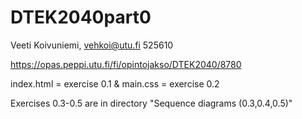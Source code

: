 # DTEK2040part0

Veeti Koivuniemi, vehkoi@utu.fi 525610 <br>

https://opas.peppi.utu.fi/fi/opintojakso/DTEK2040/8780 <br>

index.html = exercise 0.1 & main.css = exercise 0.2 <br>

Exercises 0.3-0.5 are in directory "Sequence diagrams (0.3,0.4,0.5)"
